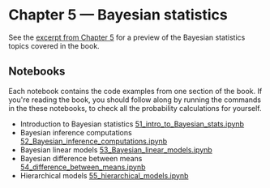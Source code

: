 # Chapter 5 — Bayesian statistics

See the [excerpt from Chapter 5](https://minireference.com/static/excerpts/noBSstats_part2_preview.pdf#page=140)
for a preview of the Bayesian statistics topics covered in the book.


## Notebooks

Each notebook contains the code examples from one section of the book.
If you're reading the book,
you should follow along by running the commands in the these notebooks,
to check all the probability calculations for yourself.

- Introduction to Bayesian statistics [51_intro_to_Bayesian_stats.ipynb](./51_intro_to_Bayesian_stats.ipynb)
- Bayesian inference computations [52_Bayesian_inference_computations.ipynb](./52_Bayesian_inference_computations.ipynb)
- Bayesian linear models [53_Bayesian_linear_models.ipynb](./53_Bayesian_linear_models.ipynb)
- Bayesian difference between means [54_difference_between_means.ipynb](./54_difference_between_means.ipynb)
- Hierarchical models [55_hierarchical_models.ipynb](./55_hierarchical_models.ipynb)
